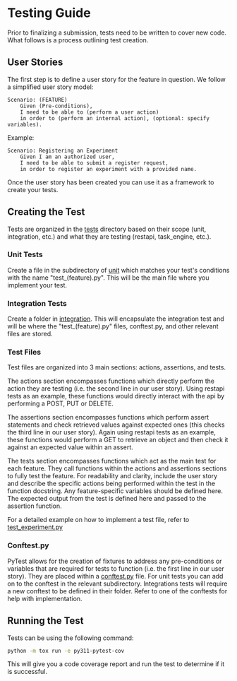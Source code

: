 # Testing Guide

Prior to finalizing a submission, tests need to be written to cover new code. What follows is a process outlining test creation.

## User Stories

The first step is to define a user story for the feature in question. We follow a simplified user story model:

    Scenario: (FEATURE)
        Given (Pre-conditions),
        I need to be able to (perform a user action)
        in order to (perform an internal action), (optional: specify variables).

Example:

    Scenario: Registering an Experiment
        Given I am an authorized user,
        I need to be able to submit a register request,
        in order to register an experiment with a provided name.

Once the user story has been created you can use it as a framework to create your tests.

## Creating the Test

Tests are organized in the [tests](./tests) directory based on their scope (unit, integration, etc.) and what they are testing (restapi, task_engine, etc.).

### Unit Tests

Create a file in the subdirectory of [unit](./tests/unit) which matches your test's conditions with the name "test_(feature).py". This will be the main file where you implement your test.

### Integration Tests

Create a folder in [integration](./tests/integration). This will encapsulate the integration test and will be where the "test_(feature).py" files, conftest.py, and other relevant files are stored.

### Test Files

Test files are organized into 3 main sections: actions, assertions, and tests.

The actions section encompasses functions which directly perform the action they are testing (i.e. the second line in our user story). Using restapi tests as an example, these functions would directly interact with the api by performing a POST, PUT or DELETE.

The assertions section encompasses functions which perform assert statements and check retrieved values against expected ones (this checks the third line in our user story). Again using restapi tests as an example, these functions would perform a GET to retrieve an object and then check it against an expected value within an assert.

The tests section encompasses functions which act as the main test for each feature. They call functions within the actions and assertions sections to fully test the feature. For readability and clarity, include the user story and describe the specific actions being performed within the test in the function docstring. Any feature-specific variables should be defined here. The expected output from the test is defined here and passed to the assertion function.

For a detailed example on how to implement a test file, refer to [test_experiment.py](./tests/unit/restapi/test_experiment.py)

### Conftest.py

PyTest allows for the creation of fixtures to address any pre-conditions or variables that are required for tests to function (i.e. the first line in our user story). They are placed within a [conftest.py](./tests/unit/restapi/conftest.py) file. For unit tests you can add on to the conftest in the relevant subdirectory. Integrations tests will require a new conftest to be defined in their folder. Refer to one of the conftests for help with implementation.

## Running the Test

Tests can be using the following command:

```sh
python -m tox run -e py311-pytest-cov
```

This will give you a code coverage report and run the test to determine if it is successful.
